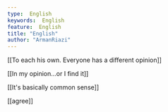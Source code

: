 ```yaml
---
type:  English
keywords:  English
feature:  English
title: "English"
author: "ArmanRiazi"
---
```

[[To each his own. Everyone has a different opinion]]

[[In my opinion...or I find it]]

[[It's basically common sense]]

[[agree]]